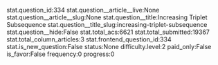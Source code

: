 stat.question_id:334
stat.question__article__live:None
stat.question__article__slug:None
stat.question__title:Increasing Triplet Subsequence
stat.question__title_slug:increasing-triplet-subsequence
stat.question__hide:False
stat.total_acs:6621
stat.total_submitted:19367
stat.total_column_articles:3
stat.frontend_question_id:334
stat.is_new_question:False
status:None
difficulty.level:2
paid_only:False
is_favor:False
frequency:0
progress:0
